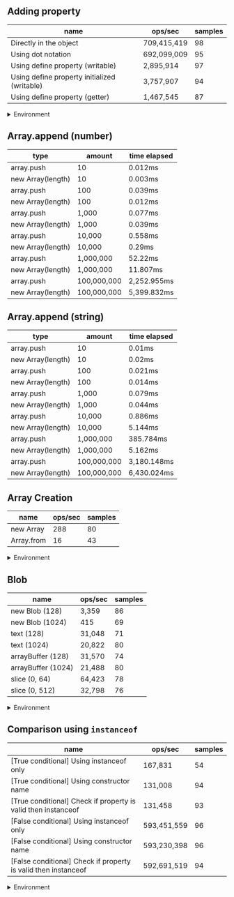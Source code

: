 ## Adding property

|name|ops/sec|samples|
|-|-|-|
|Directly in the object|709,415,419|98|
|Using dot notation|692,099,009|95|
|Using define property (writable)|2,895,914|97|
|Using define property initialized (writable)|3,757,907|94|
|Using define property (getter)|1,467,545|87|


<details>
<summary>Environment</summary>

* __Machine:__ linux x64 | 2 vCPUs | 6.8GB Mem
* __Run:__ Sat Oct 14 2023 01:29:23 GMT+0000 (Coordinated Universal Time)
</details>

<!--
{"environment":{"platform":"linux","arch":"x64","cpus":2,"totalMemory":6.759757995605469},"benchmarks":[{"name":"Directly in the object","hz":709415418.5290136,"cycles":6,"stats":{"deviation":1.4221881236257237e-11,"mean":1.4096113135989052e-9,"moe":2.8157888257484193e-12,"rme":0.1997564008307635,"sem":1.436626951912459e-12,"variance":2.0226190589820568e-22}},{"name":"Using dot notation","hz":692099008.5991714,"cycles":8,"stats":{"deviation":1.750311486220987e-10,"mean":1.444879977539672e-9,"moe":3.519732120766702e-11,"rme":2.436003111317293,"sem":1.7957816942687255e-11,"variance":3.0635902987971205e-20}},{"name":"Using define property (writable)","hz":2895913.7449732716,"cycles":6,"stats":{"deviation":1.2487502046104143e-9,"mean":3.4531415230712603e-7,"moe":2.4851109136635725e-10,"rme":0.07196666852661425,"sem":1.2679137314610064e-10,"variance":1.5593770735145517e-18}},{"name":"Using define property initialized (writable)","hz":3757907.362115976,"cycles":5,"stats":{"deviation":3.5149234504359357e-9,"mean":2.6610554855107634e-7,"moe":7.105718782475665e-10,"rme":0.2670263292579107,"sem":3.625366725752891e-10,"variance":1.2354686862424464e-17}},{"name":"Using define property (getter)","hz":1467544.8155282142,"cycles":4,"stats":{"deviation":5.327223640637791e-8,"mean":6.814101957357053e-7,"moe":1.1194311152383536e-8,"rme":1.6428153295090127,"sem":5.711383241012008e-9,"variance":2.8379311717370162e-15}}]}-->

## Array.append (number)

|type|amount|time elapsed|
|-|-|-|
array.push|10|0.012ms
new Array(length)|10|0.003ms
array.push|100|0.039ms
new Array(length)|100|0.012ms
array.push|1,000|0.077ms
new Array(length)|1,000|0.039ms
array.push|10,000|0.558ms
new Array(length)|10,000|0.29ms
array.push|1,000,000|52.22ms
new Array(length)|1,000,000|11.807ms
array.push|100,000,000|2,252.955ms
new Array(length)|100,000,000|5,399.832ms
## Array.append (string)

|type|amount|time elapsed|
|-|-|-|
array.push|10|0.01ms
new Array(length)|10|0.02ms
array.push|100|0.021ms
new Array(length)|100|0.014ms
array.push|1,000|0.079ms
new Array(length)|1,000|0.044ms
array.push|10,000|0.886ms
new Array(length)|10,000|5.144ms
array.push|1,000,000|385.784ms
new Array(length)|1,000,000|5.162ms
array.push|100,000,000|3,180.148ms
new Array(length)|100,000,000|6,430.024ms

## Array Creation

|name|ops/sec|samples|
|-|-|-|
|new Array|288|80|
|Array.from|16|43|


<details>
<summary>Environment</summary>

* __Machine:__ linux x64 | 2 vCPUs | 6.8GB Mem
* __Run:__ Sat Oct 14 2023 01:32:21 GMT+0000 (Coordinated Universal Time)
</details>

<!--
{"environment":{"platform":"linux","arch":"x64","cpus":2,"totalMemory":6.7597503662109375},"benchmarks":[{"name":"new Array","hz":287.7648088889986,"cycles":2,"stats":{"deviation":0.00026303337701460847,"mean":0.0034750600806985285,"moe":0.00005763973011288753,"rme":1.6586685920348536,"sem":0.00002940802556779976,"variance":6.918655742370916e-8}},{"name":"Array.from","hz":15.711484729771406,"cycles":1,"stats":{"deviation":0.0015009537387548648,"mean":0.06364770848837209,"moe":0.00044863086661916954,"rme":0.7048657010191195,"sem":0.00022889329929549467,"variance":0.000002252862125882207}}]}-->

## Blob

|name|ops/sec|samples|
|-|-|-|
|new Blob (128)|3,359|86|
|new Blob (1024)|415|69|
|text (128)|31,048|71|
|text (1024)|20,822|80|
|arrayBuffer (128)|31,570|74|
|arrayBuffer (1024)|21,488|80|
|slice (0, 64)|64,423|78|
|slice (0, 512)|32,798|76|


<details>
<summary>Environment</summary>

* __Machine:__ linux x64 | 2 vCPUs | 6.8GB Mem
* __Run:__ Sat Oct 14 2023 01:34:22 GMT+0000 (Coordinated Universal Time)
</details>

<!--
{"environment":{"platform":"linux","arch":"x64","cpus":2,"totalMemory":6.759754180908203},"benchmarks":[{"name":"new Blob (128)","hz":3359.1387767940055,"cycles":4,"stats":{"deviation":0.000028179213278262868,"mean":0.00029769535182896185,"moe":0.0000059557397203930306,"rme":2.0006156239264516,"sem":0.0000030386427144862403,"variance":7.940680609818263e-10}},{"name":"new Blob (1024)","hz":415.44656707662824,"cycles":2,"stats":{"deviation":0.00032193383841593726,"mean":0.0024070484130767943,"moe":0.00007596230835876241,"rme":3.1558280234864107,"sem":0.00003875627977487878,"variance":1.036413963172188e-7}},{"name":"text (128)","hz":31048.12601222486,"cycles":4,"stats":{"deviation":0.0000032193531920589756,"mean":0.000032208063044006614,"moe":7.488511866383515e-7,"rme":2.3250426007151654,"sem":3.8206693195834257e-7,"variance":1.0364234975220314e-11}},{"name":"text (1024)","hz":20822.160921623545,"cycles":4,"stats":{"deviation":0.000003205925928274617,"mean":0.00004802575504838756,"moe":7.025294940322135e-7,"rme":1.4628182176925515,"sem":3.5843341532255794e-7,"variance":1.0277961057583464e-11}},{"name":"arrayBuffer (128)","hz":31569.691912746617,"cycles":6,"stats":{"deviation":0.00000182384368443913,"mean":0.000031675950552949135,"moe":4.1555434263759755e-7,"rme":1.31189225700729,"sem":2.120175217538763e-7,"variance":3.3264057852685003e-12}},{"name":"arrayBuffer (1024)","hz":21488.227428472816,"cycles":4,"stats":{"deviation":0.000002530940811966886,"mean":0.00004653710983507916,"moe":5.546168588534741e-7,"rme":1.1917733198708658,"sem":2.829677851293235e-7,"variance":6.405661393679602e-12}},{"name":"slice (0, 64)","hz":64423.150975645396,"cycles":3,"stats":{"deviation":0.000003597586208928092,"mean":0.000015522370217160617,"moe":7.983989915740215e-7,"rme":5.143537877297622,"sem":4.0734642427245996e-7,"variance":1.2942626530669602e-11}},{"name":"slice (0, 512)","hz":32798.243685815636,"cycles":3,"stats":{"deviation":0.000012788179022239597,"mean":0.000030489437470472644,"moe":0.0000028751332857501156,"rme":9.429932213523209,"sem":0.00000146690473762761,"variance":1.6353752270484891e-10}}]}-->

## Comparison using `instanceof`

|name|ops/sec|samples|
|-|-|-|
|[True conditional] Using instanceof only|167,831|54|
|[True conditional] Using constructor name|131,008|94|
|[True conditional] Check if property is valid then instanceof |131,458|93|
|[False conditional] Using instanceof only|593,451,559|96|
|[False conditional] Using constructor name|593,230,398|96|
|[False conditional] Check if property is valid then instanceof |592,691,519|94|


<details>
<summary>Environment</summary>

* __Machine:__ linux x64 | 2 vCPUs | 6.8GB Mem
* __Run:__ Sat Oct 14 2023 01:38:42 GMT+0000 (Coordinated Universal Time)
</details>

<!--
{"environment":{"platform":"linux","arch":"x64","cpus":2,"totalMemory":6.759757995605469},"benchmarks":[{"name":"[True conditional] Using instanceof only","hz":167830.80529707723,"cycles":4,"stats":{"deviation":0.0000012470919961925688,"mean":0.000005958381706087273,"moe":3.326271413245646e-7,"rme":5.582508099216639,"sem":1.6970772516559418e-7,"variance":1.5552384469675662e-12}},{"name":"[True conditional] Using constructor name","hz":131008.01417682931,"cycles":3,"stats":{"deviation":2.9404654968468367e-7,"mean":0.000007633120815420044,"moe":5.944402831183942e-8,"rme":0.7787644103805302,"sem":3.032858587338746e-8,"variance":8.646337338146716e-14}},{"name":"[True conditional] Check if property is valid then instanceof ","hz":131458.16221343543,"cycles":3,"stats":{"deviation":2.663708184777077e-7,"mean":0.000007606982960680678,"moe":5.413787964284914e-8,"rme":0.7116866163981107,"sem":2.7621367164718948e-8,"variance":7.095341293648391e-14}},{"name":"[False conditional] Using instanceof only","hz":593451558.5971967,"cycles":6,"stats":{"deviation":9.878723866000566e-12,"mean":1.6850575005040078e-9,"moe":1.9761563438270547e-12,"rme":0.11727530622759033,"sem":1.0082430325648239e-12,"variance":9.758918522068915e-23}},{"name":"[False conditional] Using constructor name","hz":593230397.7710047,"cycles":6,"stats":{"deviation":1.298952493511404e-11,"mean":1.6856857028186445e-9,"moe":2.598446160862034e-12,"rme":0.15414772495947243,"sem":1.3257378371745072e-12,"variance":1.6872775803994944e-22}},{"name":"[False conditional] Check if property is valid then instanceof ","hz":592691519.0691139,"cycles":5,"stats":{"deviation":2.118001361560294e-11,"mean":1.6872183384209851e-9,"moe":4.2817211436799454e-12,"rme":0.253773980887801,"sem":2.1845516039183393e-12,"variance":4.4859297675712595e-22}}]}-->
